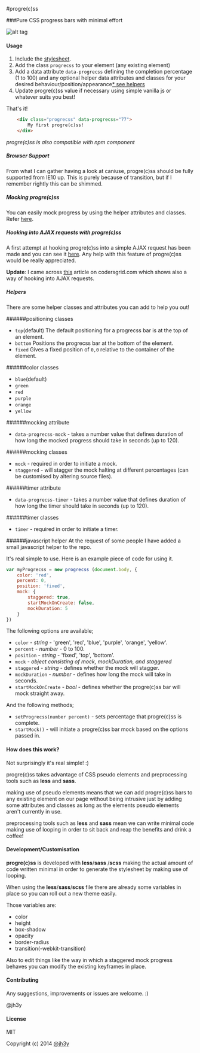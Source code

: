 #progre(c)ss


###Pure CSS progress bars with minimal effort

![alt tag](https://raw.github.com/jh3y/screenshots/master/progrecss/progrecss.gif)

#### Usage
1. Include the [stylesheet](https://raw2.github.com/jh3y/progre-c-ss/master/build/progrecss.css).
2. Add the class `progrecss` to your element (any existing element)
3. Add a data attribute `data-progrecss` defining the completion percentage (1 to 100) and any optional helper data attributes and classes for your desired behaviour/position/appearance[* see helpers](#helpers)
4. Update progre(c)ss value if necessary using simple vanilla js or whatever suits you best!

That's it!

```html
    <div class="progrecss" data-progrecss="77">
		My first progre(c)ss!
	</div>
```

_progre(c)ss is also compatible with npm component_

##### Browser Support

From what I can gather having a look at caniuse, progre(c)ss should be fully supported from IE10 up. This is purely because of transition, but if I remember rightly this can be shimmed.

##### Mocking progre(c)ss

You can easily mock progress by using the helper attributes and classes. Refer [here](#helpers).

##### Hooking into AJAX requests with progre(c)ss

A first attempt at hooking progre(c)ss into a simple AJAX request has been made and you can see it [here](http://jh3y.github.io/demos/using-progrecss-with-jquery-ajax/). Any help with this feature of progre(c)ss would be really appreciated.

__Update__: I came across [this](https://www.codersgrid.com/2014/02/11/progrecss-css-fancy-progress-bars-in-minimal-css/) article on codersgrid.com which shows also a way of hooking into AJAX requests.

##### Helpers

There are some helper classes and attributes you can add to help you out!

######positioning classes
* `top`(default)
	The default positioning for a progrecss bar is at the top of an element.
* `bottom`
	Positions the progrecss bar at the bottom of the element.
* `fixed`
	Gives a fixed position of `0,0` relative to the container of the element.

######color classes
* `blue`(default)
* `green`
* `red`
* `purple`
* `orange`
* `yellow`

######mocking attribute
* `data-progrecss-mock` - takes a number value that defines duration of how long the mocked progress should take in seconds (up to 120).

######mocking classes
* `mock` - required in order to initiate a mock.
* `staggered` - will stagger the mock halting at different percentages (can be customised by altering source files).

######timer attribute
* `data-progrecss-timer` - takes a number value that defines duration of how long the timer should take in seconds (up to 120).

######timer classes
* `timer` - required in order to initiate a timer.

######javascript helper
At the request of some people I have added a small javascript helper to the repo.

It's real simple to use. Here is an example piece of code for using it.

```javascript
var myProgrecss = new progrecss (document.body, {
	color: 'red',
	percent: 0,
	position: 'fixed',
	mock: {
		staggered: true,
		startMockOnCreate: false,
		mockDuration: 5
	}
})
```

The following options are available;

* `color` - _string_ - 'green', 'red', 'blue', 'purple', 'orange', 'yellow'.
* `percent` - _number_ - 0 to 100.
* `position` - _string_ - 'fixed', 'top', 'bottom'.
* `mock` - _object consisting of mock, mockDuration, and staggered_
* `staggered` - _string_ - defines whether the mock will stagger.
* `mockDuration` - _number_ - defines how long the mock will take in seconds.
* `startMockOnCreate` - _bool_ - defines whether the progre(c)ss bar will mock straight away.

And the following methods;

* `setProgrecss(number percent)` - sets percentage that progre(c)ss is complete.
* `startMock()` - will initiate a progre(c)ss bar mock based on the options passed in.

#### How does this work?
Not surprisingly it's real simple! :)

progre(c)ss takes advantage of CSS pseudo elements and preprocessing tools such as __less__ and __sass__.

making use of pseudo elements means that we can add progre(c)ss bars to any existing element on our page without being intrusive just by adding some attributes and classes as long as the elements pseudo elements aren't currently in use.

preprocessing tools such as __less__ and __sass__ mean we can write minimal code making use of looping in order to sit back and reap the benefits and drink a coffee!

#### Development/Customisation

__progre(c)ss__ is developed with __less__/__sass__ /__scss__ making the actual amount of code written minimal in order to generate the stylesheet by making use of looping.

When using the __less__/__sass__/__scss__ file there are already some variables in place so you can roll out a new theme easily.

Those variables are:

* color
* height
* box-shadow
* opacity
* border-radius
* transition(-webkit-transition)

Also to edit things like the way in which a staggered mock progress behaves you can modify the existing keyframes in place.

#### Contributing

Any suggestions, improvements or issues are welcome. :)

@jh3y

#### License

MIT

Copyright (c) 2014 [@jh3y](https://github.com/jh3y)
